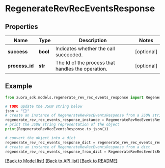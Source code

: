 # RegenerateRevRecEventsResponse


## Properties

Name | Type | Description | Notes
------------ | ------------- | ------------- | -------------
**success** | **bool** | Indicates whether the call succeeded.  | [optional] 
**process_id** | **str** | The Id of the process that handles the operation.  | [optional] 

## Example

```python
from zuora_sdk.models.regenerate_rev_rec_events_response import RegenerateRevRecEventsResponse

# TODO update the JSON string below
json = "{}"
# create an instance of RegenerateRevRecEventsResponse from a JSON string
regenerate_rev_rec_events_response_instance = RegenerateRevRecEventsResponse.from_json(json)
# print the JSON string representation of the object
print(RegenerateRevRecEventsResponse.to_json())

# convert the object into a dict
regenerate_rev_rec_events_response_dict = regenerate_rev_rec_events_response_instance.to_dict()
# create an instance of RegenerateRevRecEventsResponse from a dict
regenerate_rev_rec_events_response_from_dict = RegenerateRevRecEventsResponse.from_dict(regenerate_rev_rec_events_response_dict)
```
[[Back to Model list]](../README.md#documentation-for-models) [[Back to API list]](../README.md#documentation-for-api-endpoints) [[Back to README]](../README.md)


